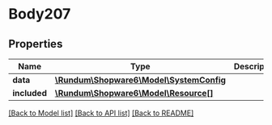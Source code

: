 # Body207

## Properties
Name | Type | Description | Notes
------------ | ------------- | ------------- | -------------
**data** | [**\Rundum\Shopware6\Model\SystemConfig**](SystemConfig.md) |  | [optional] 
**included** | [**\Rundum\Shopware6\Model\Resource[]**](Resource.md) |  | [optional] 

[[Back to Model list]](../../README.md#documentation-for-models) [[Back to API list]](../../README.md#documentation-for-api-endpoints) [[Back to README]](../../README.md)

